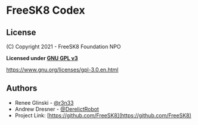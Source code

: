 # FreeSK8 Codex

<!-- LICENSE -->
## License

(C) Copyright 2021 - FreeSK8 Foundation NPO

**Licensed under [GNU GPL v3](https://github.com/FreeSK8/codex/blob/main/LICENSE)**

https://www.gnu.org/licenses/gpl-3.0.en.html

<!-- CONTACT -->
## Authors

* Renee Glinski - [@r3n33](https://github.com/r3n33)
* Andrew Dresner - [@DerelictRobot](https://github.com/DerelictRobot)
* Project Link: [https://github.com/FreeSK8](https://github.com/FreeSK8)
 
 
